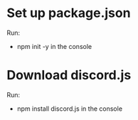 # Set up package.json
Run:
- npm init -y
in the console

# Download discord.js
Run:
- npm install discord.js
in the console
